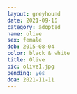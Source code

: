 ```yaml
---
layout: greyhound
date: 2021-09-16
category: adopted
name: olive
sex: female
dob: 2015-08-04
color: black & white
title: Olive
pic: olive1.jpg
pending: yes
doa: 2021-11-11
---
```


